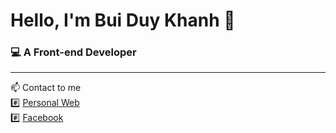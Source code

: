 # Hello, I'm Bui Duy Khanh  :palm_tree:
### :computer: A Front-end Developer  
***  
:mailbox: Contact to me  
:hash: [Personal Web](https://lordshenk.github.io/cv/)  
:hash: [Facebook](https://www.facebook.com/khanh2909/)  
